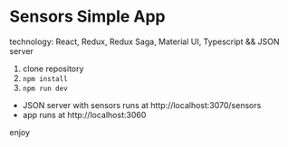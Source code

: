 # Sensors Simple App
technology: React, Redux, Redux Saga, Material UI, Typescript && JSON server

1. clone repository
2. `npm install`
3. `npm run dev`

- JSON server with sensors runs at http://localhost:3070/sensors
- app runs at http://localhost:3060

enjoy